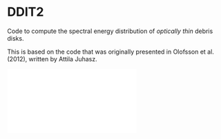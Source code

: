 # DDIT2

Code to compute the spectral energy distribution of _optically thin_ debris disks.

This is based on the code that was originally presented in Olofsson et al. (2012), written by Attila Juhasz.

![DDiT schema](img/DDiT_schema.pdf)

